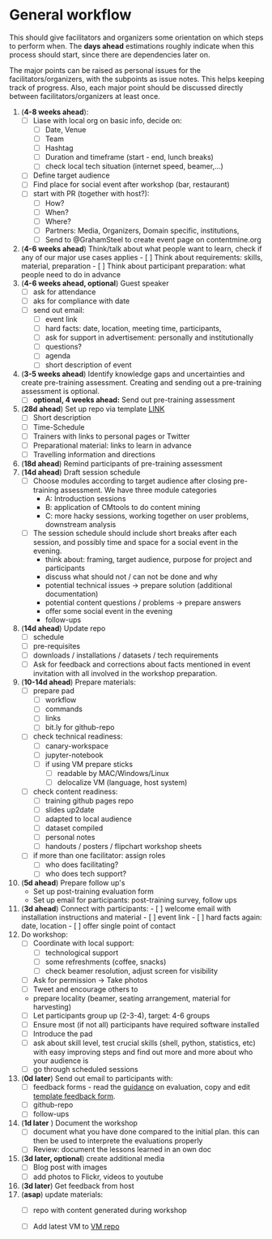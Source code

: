 # General workflow

This should give facilitators and organizers some orientation on which steps to perform when. The **days ahead** estimations roughly indicate when this process should start, since there are dependencies later on.

The major points can be raised as personal issues for the facilitators/organizers, with the subpoints as issue notes. This helps keeping track of progress. Also, each major point should be discussed directly between facilitators/organizers at least once.


1. (**4-8 weeks ahead**):
	- [ ] Liase with local org on basic info, decide on:
		- [ ] Date, Venue
		- [ ] Team
		- [ ] Hashtag
		- [ ] Duration and timeframe (start - end, lunch breaks)
		- [ ] check local tech situation (internet speed, beamer,...)
	- [ ] Define target audience
	- [ ] Find place for social event after workshop (bar, restaurant)
	- [ ] start with PR (together with host?):
		- [ ] How?
		- [ ] When?
		- [ ] Where?
		- [ ] Partners: Media, Organizers, Domain specific, institutions, 
		- [ ] Send to @GrahamSteel to create event page on contentmine.org
1. (**4-6 weeks ahead**) Think/talk about what people want to learn, check if any of our major use cases applies
		- [ ] Think about requirements: skills, material, preparation
		- [ ] Think about participant preparation: what people need to do in advance
1. (**4-6 weeks ahead, optional**) Guest speaker
	- [ ] ask for attendance
	- [ ] aks for compliance with date
	- [ ] send out email:
		- [ ] event link
		- [ ] hard facts: date, location, meeting time, participants, 
		- [ ] ask for support in advertisement: personally and institutionally
		- [ ] questions?
		- [ ] agenda
		- [ ] short description of event
1. (**3-5 weeks ahead**) Identify knowledge gaps and uncertainties and create pre-training assessment. Creating and sending out a pre-training assessment is optional.
	- [ ] **optional, 4 weeks ahead:** Send out pre-training assessment
1. (**28d ahead**) Set up repo via template [LINK]()
	- [ ] Short description
	- [ ] Time-Schedule
	- [ ] Trainers with links to personal pages or Twitter
	- [ ] Preparational material: links to learn in advance
	- [ ] Travelling information and directions
1. (**18d ahead**) Remind participants of pre-training assessment
1. (**14d ahead**) Draft session schedule
	- [ ] Choose modules according to target audience after closing pre-training assessment. We have three module categories
		- A: Introduction sessions
		- B: application of CMtools to do content mining
		- C: more hacky sessions, working together on user problems, downstream analysis
  	- [ ] The session schedule should include short breaks after each session, and possibly time and space for a social event in the evening.
		- think about: framing, target audience, purpose for project and participants
		- discuss what should not / can not be done and why
		- potential technical issues -> prepare solution (additional documentation)
		- potential content questions / problems -> prepare answers
		- offer some social event in the evening
		- follow-ups
1. (**14d ahead**) Update repo
	- [ ] schedule
	- [ ] pre-requisites
	- [ ] downloads / installations / datasets / tech requirements
	- [ ] Ask for feedback and corrections about facts mentioned in event invitation with all involved in the workshop preparation. 
1. (**10-14d ahead**) Prepare materials:
	- [ ] prepare pad
		- [ ] workflow
		- [ ] commands
		- [ ] links
		- [ ] bit.ly for github-repo
	- [ ] check technical readiness:
		- [ ] canary-workspace
		- [ ] jupyter-notebook
		- [ ] if using VM prepare sticks
			- [ ] readable by MAC/Windows/Linux
			- [ ] delocalize VM (language, host system)
	- [ ] check content readiness:
		- [ ] training github pages repo
		- [ ] slides up2date
		- [ ] adapted to local audience
		- [ ] dataset compiled
		- [ ] personal notes
		- [ ] handouts / posters / flipchart workshop sheets	
	- [ ] if more than one facilitator: assign roles
		- [ ] who does facilitating?
		- [ ] who does tech support?
1. (**5d ahead**) Prepare follow up's
	- Set up post-training evaluation form
	- Set up email for participants: post-training survey, follow ups
1. (**3d ahead**) Connect with participants:
		- [ ] welcome email with installation instructions and material
		- [ ] event link
		- [ ] hard facts again: date, location
		- [ ] offer single point of contact
1. Do workshop:
	- [ ] Coordinate with local support:
		- [ ] technological support
		- [ ] some refreshments (coffee, snacks)
		- [ ] check beamer resolution, adjust screen for visibility
	- [ ] Ask for permission -> Take photos
	- [ ] Tweet and encourage others to
	- prepare locality (beamer, seating arrangement, material for harvesting)
	- [ ] Let participants group up (2-3-4), target: 4-6 groups
	- [ ] Ensure most (if not all) participants have required software installed
	- [ ] Introduce the pad
	- [ ] ask about skill level, test crucial skills (shell, python, statistics, etc) with easy improving steps and find out more and more about who your audience is
	- [ ] go through scheduled sessions
1. (**0d later**) Send out email to participants with: 
	- [ ] feedback forms - read the [guidance](https://github.com/ContentMine/workshop-resources/blob/master/training-guidelines/evaluation-assessment.md#evaluation) on evaluation, copy and edit [template feedback form](https://docs.google.com/forms/d/1nCaM6_sA-clrWDoNzdua5Luxg8bV7dcBMj82pERIIpQ/edit).
	- [ ] github-repo
	- [ ] follow-ups
1. (**1d later** ) Document the workshop
	- [ ] document what you have done compared to the initial plan. this can then be used to interprete the evaluations properly
	- [ ] Review: document the lessons learned in an own doc
1. (**3d later, optional**) create additional media
	- [ ] Blog post with images
	- [ ] add photos to Flickr, videos to youtube
1. (**3d later**) Get feedback from host
1. (**asap**) update materials:
	- [ ] repo with content generated during workshop
	- [ ] Add latest VM to [VM repo](https://github.com/ContentMine/workshops)
	
